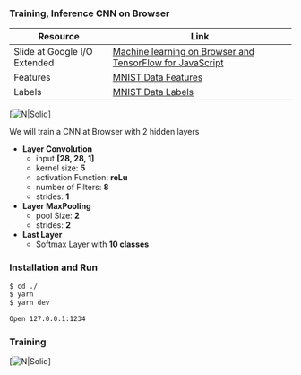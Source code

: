 ### Training, Inference CNN on Browser

| Resource | Link |
| ------ | ------ |
| Slide at Google I/O Extended | [Machine learning on Browser and TensorFlow for JavaScript](https://docs.google.com/presentation/d/1WWomgHjCABmpkGciO7gRjshj835A_AQt-8hOhFYXsfM/edit?usp=sharing) |
| Features | [MNIST Data Features](https://storage.googleapis.com/learnjs-data/model-builder/mnist_images.png) |
| Labels | [MNIST Data Labels](https://storage.googleapis.com/learnjs-data/model-builder/mnist_labels_uint8) |


[![N|Solid](https://lh3.googleusercontent.com/9QHeeMU2xKoO7LSzuQ3jqDsTgYMgFEHImUe1o2Xkk_CwKPSg4dv878S1xcPAIAg_XgaFrnwQ-njiryOIAUm0KNY2G4BNNW_sEqe4rootS4UqWBtKLMN2VScXLlR0W6c7KdLKiDaNtnQ)]

We will train a CNN at Browser with 2 hidden layers

  - **Layer Convolution**
    - input **[28, 28, 1]**
    - kernel size: **5**
    - activation Function: **reLu**
    - number of Filters: **8**
    - strides: **1**
  - **Layer MaxPooling**
      - pool Size: **2**
      - strides: **2**
  - **Last Layer**
      - Softmax Layer with **10 classes**

### Installation and Run

```sh
$ cd ./
$ yarn
$ yarn dev
```

```sh
Open 127.0.0.1:1234
```

### Training

[![N|Solid](https://lh3.googleusercontent.com/wfQUynof8T4CXJIPV0FvQvbJHwK9zXeGKm5QmzJq_0A-bqYKzqz4fFRwicGBgPK4-xKRYR1VQFy8WpLvDVWm6t-4bWSi5RxWmzZD1zKDQT3jUfxVszhaNEeJjEbD6XwQ_sBQIWrizXs)]

